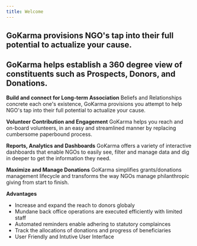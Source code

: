 ```yaml
---
title: Welcome
---
```

 ## GoKarma provisions NGO's tap into their full potential to actualize your cause.
 ## GoKarma helps establish a 360 degree view of constituents such as Prospects, Donors, and Donations.


 **Build and connect for Long-term Association**
 Beliefs and Relationships concrete each one's existence, GoKarma provisions you attempt to help NGO's tap into their full potential to actualize your cause.

 **Volunteer Contribution and Engagement**
 GoKarma helps you reach and on-board volunteers, in an easy and streamlined manner by replacing cumbersome paperbound process.
 
 **Reports, Analytics and Dashboards**
 GoKarma offers a variety of interactive dashboards that enable NGOs to easily see, filter and manage data and dig in deeper to get the information they need.
 
 **Maximize and Manage Donations**
 GoKarma simplifies grants/donations management lifecycle and transforms the way NGOs manage philanthropic giving from start to finish.

 **Advantages**
 * Increase and expand the reach to donors globaly
 * Mundane back office operations are executed efficiently with limited staff
 * Automated reminders enable adhering to statutory complainces
 * Track the allocations of donations and progress of beneficiaries
 * User Friendly and Intutive User Interface

<!--This is the **Edition** template from [CloudCannon](http://cloudcannon.com/).
**Edition** is perfect for documenting your product, application or service.
It's populated with example content to give you some ideas.

ChatApp is a fictional chat application for sending messages and media to others.
Teams and friend groups would use ChatApp to stay up to date if it existed.

> [Sign up](http://example.com/signup) or learn more about ChatApp at [example.com](http://example.com/).

### Getting Started

Getting a message sent is quick and easy with ChatApp:

1. Sign up for an account
2. Add your friends from their email addresses
3. Type a message or send a photo

> Feel free to send us a message at [feedback@example.com](mailto:feedback@example.com) with your feedback.

### Features

Explore more of ChatApp by reading about our features:

#### Media

Send images, videos and other media to people. Sources include your computer, phone and Facebook.

#### Contact Syncing

Sync your contact list with your phone and/or Facebook contacts. Never lose your contacts between devices again!

#### Devices

ChatApp is available everywhere. Find out how to set it up on your all your devices.-->
